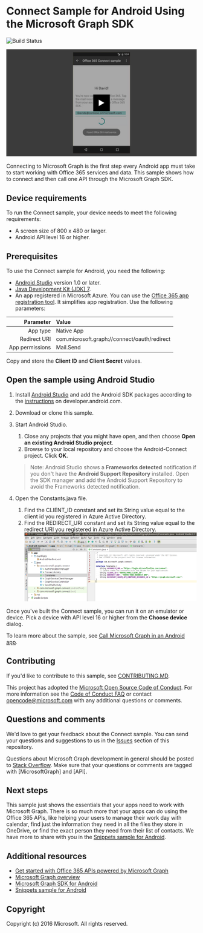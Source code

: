 # Connect Sample for Android Using the Microsoft Graph SDK

![Build Status](https://ricalo.visualstudio.com/_apis/public/build/definitions/06256fa7-d8e5-4ca0-8639-7c00eb6f1fe9/6/badge "Build Status")

[![Microsoft Graph Connect sample](/readme-images/O365-Android-Connect-video_play_icon.png)](https://www.youtube.com/watch?v=3IQIDFrqhY4 "Click to see the sample in action")

Connecting to Microsoft Graph is the first step every Android app must take to start working with Office 365 services and data. This sample shows how to connect and then call one API through the Microsoft Graph SDK.

## Device requirements

To run the Connect sample, your device needs to meet the following requirements:

* A screen size of 800 x 480 or larger.
* Android API level 16 or higher.
 
## Prerequisites

To use the Connect sample for Android, you need the following:

* [Android Studio](http://developer.android.com/sdk/index.html) version 1.0 or later.
* [Java Development Kit (JDK) 7](http://www.oracle.com/technetwork/java/javase/downloads/jdk7-downloads-1880260.html).
* An app registered in Microsoft Azure. You can use the [Office 365 app registration tool](http://dev.office.com/app-registration). It simplifies app registration. Use the following parameters:

|     Parameter   |                    Value                     |
|----------------:|:---------------------------------------------|
|        App type | Native App                                   |
|    Redirect URI | com.microsoft.graph://connect/oauth/redirect |
| App permissions | Mail.Send                                    |
  
  Copy and store the **Client ID** and **Client Secret** values.
  
## Open the sample using Android Studio

1. Install [Android Studio](http://developer.android.com/sdk/index.html) and add the Android SDK packages according to the [instructions](http://developer.android.com/sdk/installing/adding-packages.html) on developer.android.com.
2. Download or clone this sample.
3. Start Android Studio.
	1. Close any projects that you might have open, and then choose **Open an existing Android Studio project**.
	2. Browse to your local repository and choose the Android-Connect project. Click **OK**.
	
	> Note: Android Studio shows a **Frameworks detected** notification if you don't have the **Android Support Repository** installed. Open the SDK manager and add the Android Support Repository to avoid the Frameworks detected notification.
4. Open the Constants.java file.
	1. Find the CLIENT_ID constant and set its String value equal to the client id you registered in Azure Active Directory.
	2. Find the REDIRECT_URI constant and set its String value equal to the redirect URI you registered in Azure Active Directory.
    ![Microsoft Graph Connect sample](/readme-images/Android-Connect-Constants.png "Client ID and Redirect URI values in Constants file")

Once you've built the Connect sample, you can run it on an emulator or device. Pick a device with API level 16 or higher from the **Choose device** dialog.

To learn more about the sample, see [Call Microsoft Graph in an Android app](https://graph.microsoft.io/en-us/docs/platform/android).

<a name="contributing"></a>
## Contributing ##

If you'd like to contribute to this sample, see [CONTRIBUTING.MD](/CONTRIBUTING.md).

This project has adopted the [Microsoft Open Source Code of Conduct](https://opensource.microsoft.com/codeofconduct/). For more information see the [Code of Conduct FAQ](https://opensource.microsoft.com/codeofconduct/faq/) or contact [opencode@microsoft.com](mailto:opencode@microsoft.com) with any additional questions or comments.

## Questions and comments

We'd love to get your feedback about the Connect sample. You can send your questions and suggestions to us in the [Issues](issues) section of this repository.

Questions about Microsoft Graph development in general should be posted to [Stack Overflow](http://stackoverflow.com/questions/tagged/MicrosoftGraph+API). Make sure that your questions or comments are tagged with [MicrosoftGraph] and [API].

## Next steps

This sample just shows the essentials that your apps need to work with Microsoft Graph. There is so much more that your apps can do using the Office 365 APIs, like helping your users to manage their work day with calendar, find just the information they need in all the files they store in OneDrive, or find the exact person they need from their list of contacts. We have more to share with you in the [Snippets sample for Android](../../../android-java-snippets-sample). 
  
## Additional resources

* [Get started with Office 365 APIs powered by Microsoft Graph](http://dev.office.com/getting-started/office365apis)
* [Microsoft Graph overview](http://graph.microsoft.io)
* [Microsoft Graph SDK for Android](../../../msgraph-sdk-android)
* [Snippets sample for Android](../../../android-java-snippets-sample)

## Copyright
Copyright (c) 2016 Microsoft. All rights reserved.
